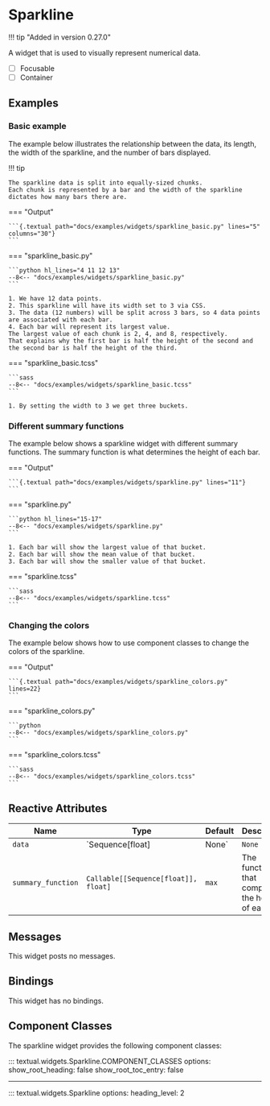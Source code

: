 # Sparkline

!!! tip "Added in version 0.27.0"

A widget that is used to visually represent numerical data.

- [ ] Focusable
- [ ] Container

## Examples

### Basic example

The example below illustrates the relationship between the data, its length, the width of the sparkline, and the number of bars displayed.

!!! tip

    The sparkline data is split into equally-sized chunks.
    Each chunk is represented by a bar and the width of the sparkline dictates how many bars there are.

=== "Output"

    ```{.textual path="docs/examples/widgets/sparkline_basic.py" lines="5" columns="30"}
    ```

=== "sparkline_basic.py"

    ```python hl_lines="4 11 12 13"
    --8<-- "docs/examples/widgets/sparkline_basic.py"
    ```

    1. We have 12 data points.
    2. This sparkline will have its width set to 3 via CSS.
    3. The data (12 numbers) will be split across 3 bars, so 4 data points are associated with each bar.
    4. Each bar will represent its largest value.
    The largest value of each chunk is 2, 4, and 8, respectively.
    That explains why the first bar is half the height of the second and the second bar is half the height of the third.

=== "sparkline_basic.tcss"

    ```sass
    --8<-- "docs/examples/widgets/sparkline_basic.tcss"
    ```

    1. By setting the width to 3 we get three buckets.

### Different summary functions

The example below shows a sparkline widget with different summary functions.
The summary function is what determines the height of each bar.

=== "Output"

    ```{.textual path="docs/examples/widgets/sparkline.py" lines="11"}
    ```

=== "sparkline.py"

    ```python hl_lines="15-17"
    --8<-- "docs/examples/widgets/sparkline.py"
    ```

    1. Each bar will show the largest value of that bucket.
    2. Each bar will show the mean value of that bucket.
    3. Each bar will show the smaller value of that bucket.

=== "sparkline.tcss"

    ```sass
    --8<-- "docs/examples/widgets/sparkline.tcss"
    ```

### Changing the colors

The example below shows how to use component classes to change the colors of the sparkline.

=== "Output"

    ```{.textual path="docs/examples/widgets/sparkline_colors.py" lines=22}
    ```

=== "sparkline_colors.py"

    ```python
    --8<-- "docs/examples/widgets/sparkline_colors.py"
    ```

=== "sparkline_colors.tcss"

    ```sass
    --8<-- "docs/examples/widgets/sparkline_colors.tcss"
    ```


## Reactive Attributes

| Name      | Type  | Default     | Description                                        |
| --------- | ----- | ----------- | -------------------------------------------------- |
| `data` | `Sequence[float] | None` | `None` | The data represented by the sparkline. |
| `summary_function` | `Callable[[Sequence[float]], float]` | `max` | The function that computes the height of each bar. |


## Messages

This widget posts no messages.

## Bindings

This widget has no bindings.

## Component Classes

The sparkline widget provides the following component classes:

::: textual.widgets.Sparkline.COMPONENT_CLASSES
    options:
      show_root_heading: false
      show_root_toc_entry: false

---


::: textual.widgets.Sparkline
    options:
      heading_level: 2
